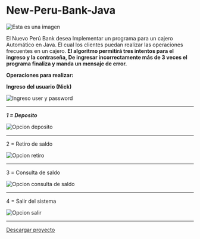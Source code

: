 # New-Peru-Bank-Java


![Esta es una imagen](https://i.ibb.co/GJ8MhQT/PDSD-320-TRABAJOFINAL.jpg)

El Nuevo Perú Bank desea Implementar un programa para un cajero Automático en Java. El cual los clientes puedan realizar las operaciones frecuentes en un cajero. **El algoritmo permitirá tres intentos para el ingreso y la contraseña, De ingresar incorrectamente más de 3 veces el programa finaliza y manda un mensaje de error.**

**Operaciones para realizar:**

**Ingreso del usuario (Nick)**

![Ingreso user y password](https://i.ibb.co/BjDVMxv/Whats-App-Image-2022-04-26-at-11-17-48-AM.jpg)

***
***1 = Deposito***

![Opcion deposito](https://i.ibb.co/dQF0ggN/Whats-App-Image-2022-04-26-at-11-19-50-AM.jpg)
***
2 = Retiro de saldo

![Opcion retiro](https://i.ibb.co/4N4dP4X/Whats-App-Image-2022-04-26-at-11-25-36-AM.jpg)
***

3 = Consulta de saldo 

![Opcion consulta de saldo](https://i.ibb.co/xjpmckF/Whats-App-Image-2022-04-26-at-11-28-28-AM.jpg)
***
4 = Salir del sistema

![Opcion salir](https://i.ibb.co/F5bbrhK/Whats-App-Image-2022-04-26-at-11-29-51-AM.jpg)
***

[Descargar proyecto](https://github.com/JesusIV11/New-Peru-Bank-Java/archive/refs/heads/main.zip)




